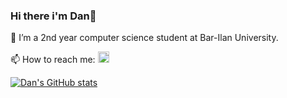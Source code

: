 ### Hi there i'm Dan👋

📘 I’m a 2nd year computer science student at Bar-Ilan University.

📫 How to reach me: 
<a href="https://www.linkedin.com/in/dan-saada-45a055250">
         <img src= "https://user-images.githubusercontent.com/112869076/194754989-431bed8a-979b-4f63-a549-2f74ae95f528.png"
         width="18" height="18">
      </a>

[![Dan's GitHub stats](https://github-readme-stats.vercel.app/api?username=DanSaada)](https://github.com/DanSaada/github-readme-stats)

<!--
**DanSaada/DanSaada** is a ✨ _special_ ✨ repository because its `README.md` (this file) appears on your GitHub profile.


- 🔭 I’m currently working on ...
- 🌱 I’m currently learning ...
- 👯 I’m looking to collaborate on ...
- 🤔 I’m looking for help with ...
- 💬 Ask me about ...
- 📫 How to reach me: ...
- 😄 Pronouns: ...
- ⚡ Fun fact: ...
-->
